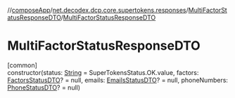 //[composeApp](../../../index.md)/[net.decodex.dcp.core.supertokens.responses](../index.md)/[MultiFactorStatusResponseDTO](index.md)/[MultiFactorStatusResponseDTO](-multi-factor-status-response-d-t-o.md)

# MultiFactorStatusResponseDTO

[common]\
constructor(status: [String](https://kotlinlang.org/api/latest/jvm/stdlib/kotlin/-string/index.html) = SuperTokensStatus.OK.value, factors: [FactorsStatusDTO](../-factors-status-d-t-o/index.md)? = null, emails: [EmailsStatusDTO](../-emails-status-d-t-o/index.md)? = null, phoneNumbers: [PhoneStatusDTO](../-phone-status-d-t-o/index.md)? = null)
